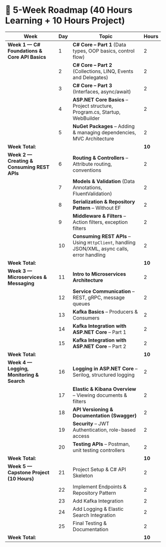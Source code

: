 

# **📅 5-Week Roadmap (40 Hours Learning + 10 Hours Project)**

| **Week**                                      | **Day** | **Topic**                                                                                    | **Hours** |
| --------------------------------------------- | ------- | -------------------------------------------------------------------------------------------- | --------- |
| **Week 1 — C# Foundations & Core API Basics** | 1       | **C# Core – Part 1** (Data types, OOP basics, control flow)                                  | 2         |
|                                               | 2       | **C# Core – Part 2** (Collections, LINQ, Events and Delegates)                               | 2         |
|                                               | 3       | **C# Core – Part 3** (Interfaces, async/await)                                               | 2         |
|                                               | 4       | **ASP.NET Core Basics** – Project structure, Program.cs, Startup, WebBuilder                 | 2         |
|                                               | 5       | **NuGet Packages** – Adding & managing dependencies, MVC Architecture                        | 2         |
| **Week Total:**                               |         |                                                                                              | **10**    |
| **Week 2 — Creating & Consuming REST APIs**   | 6       | **Routing & Controllers** – Attribute routing, conventions                                   | 2         |
|                                               | 7       | **Models & Validation** (Data Annotations, FluentValidation)                                 | 2         |
|                                               | 8       | **Serialization & Repository Pattern** – Without EF                                          | 2         |
|                                               | 9       | **Middleware & Filters** – Action filters, exception filters                                 | 2         |
|                                               | 10      | **Consuming REST APIs** – Using `HttpClient`, handling JSON/XML, async calls, error handling | 2         |
| **Week Total:**                               |         |                                                                                              | **10**    |
| **Week 3 — Microservices & Messaging**        | 11      | **Intro to Microservices Architecture**                                                      | 2         |
|                                               | 12      | **Service Communication** – REST, gRPC, message queues                                       | 2         |
|                                               | 13      | **Kafka Basics** – Producers & Consumers                                                     | 2         |
|                                               | 14      | **Kafka Integration with ASP.NET Core** – Part 1                                             | 2         |
|                                               | 15      | **Kafka Integration with ASP.NET Core** – Part 2                                             | 2         |
| **Week Total:**                               |         |                                                                                              | **10**    |
| **Week 4 — Logging, Monitoring & Search**     | 16      | **Logging in ASP.NET Core** – Serilog, structured logging                                    | 2         |
|                                               | 17      | **Elastic & Kibana Overview** – Viewing documents & filters                                  | 2         |
|                                               | 18      | **API Versioning & Documentation (Swagger)**                                                 | 2         |
|                                               | 19      | **Security** – JWT Authentication, role-based access                                         | 2         |
|                                               | 20      | **Testing APIs** – Postman, unit testing controllers                                         | 2         |
| **Week Total:**                               |         |                                                                                              | **10**    |
| **Week 5 — Capstone Project (10 Hours)**      | 21      | Project Setup & C# API Skeleton                                                              | 2         |
|                                               | 22      | Implement Endpoints & Repository Pattern                                                     | 2         |
|                                               | 23      | Add Kafka Integration                                                                        | 2         |
|                                               | 24      | Add Logging & Elastic Search Integration                                                     | 2         |
|                                               | 25      | Final Testing & Documentation                                                                | 2         |
| **Week Total:**                               |         |                                                                                              | **10**    |

 

